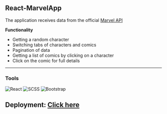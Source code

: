
## React-MarvelApp

The application receives data from the official [Marvel API](https://developer.marvel.com/)

**Functionality**

- Getting a random character
- Switching tabs of characters and comics
- Pagination of data
- Getting a list of comics by clicking on a character
- Сlick on the comic for full details

---
### **Tools**

![React](https://img.shields.io/badge/-React-090909?style=for-the-badge&logo=React&logoColor=61DBFB)
![SCSS](https://img.shields.io/badge/-SCSS-090909?style=for-the-badge&logo=SASS&logoColor=CD6799)
![Bootstrap](https://img.shields.io/badge/-Bootstrap-090909?style=for-the-badge&logo=Bootstrap&logoColor=563d7c)

## **Deployment:** [Click here](https://galeonnn.github.io/MarvelMovies/)
